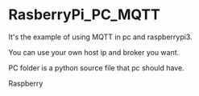 # RasberryPi_PC_MQTT

It's the example of using MQTT in pc and raspberrypi3.

You can use your own host ip and broker you want.

PC folder is a python source file that pc should have.

Raspberry
